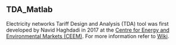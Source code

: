 ## TDA_Matlab
Electricity networks Tariff Design and Analysis (TDA) tool was first developed by Navid Haghdadi in 2017 at the [Centre for Energy and Environmental Markets (CEEM)](ceem.unsw.edu.au). For more information refer to [Wiki](https://github.com/UNSW-CEEM/TDA_Matlab/wiki).
